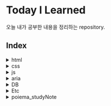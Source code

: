 # Today I Learned
오늘 내가 공부한 내용을 정리하는 repository.

## Index

<details>
  <summary>html</summary>
  <ul>
    <li><a href="https://github.com/LEE-WOO-SEONG/TIL/blob/master/html/html_block-element.md">html_block-element</a></li>
    <li><a href="https://github.com/LEE-WOO-SEONG/TIL/blob/master/html/html_globalattribute.md">html_globalattribute</a></li>
    <li><a href="https://github.com/LEE-WOO-SEONG/TIL/blob/master/html/html_inline-element.md">html_inline-element</a></li>
    <li><a href="https://github.com/LEE-WOO-SEONG/TIL/blob/master/html/html_media-tag.md">html_media-tag</a></li>
    <li><a href="https://github.com/LEE-WOO-SEONG/TIL/blob/master/html/html_table&form.md">html_table&form</a></li>
  </ul>
</details>
<details>
  <summary>css</summary>
    <ul>
      <li><a href="https://github.com/LEE-WOO-SEONG/TIL/blob/master/CSS/css_unit.md">css_unit</a></li>
      <li><a href="https://github.com/LEE-WOO-SEONG/TIL/blob/master/CSS/css_selector&Inheritance.md">css_selector&Inheritance</a></li>
      <li><a href="https://github.com/LEE-WOO-SEONG/TIL/blob/master/CSS/css_font&text.md">css_font&text</a></li>
      <li><a href="https://github.com/LEE-WOO-SEONG/TIL/blob/master/CSS/css_boxmodel.md">css_boxmodel</a></li>
      <li><a href="https://github.com/LEE-WOO-SEONG/TIL/blob/master/CSS/css_background.md">css_background</a></li>
      <li><a href="https://github.com/LEE-WOO-SEONG/TIL/blob/master/CSS/css_float&position.md">css_float&position</a></li>
      <li><a href="https://github.com/LEE-WOO-SEONG/TIL/blob/master/CSS/css_flexiblebox.md">css_flexiblebox</a></li>
      <li><a href="https://github.com/LEE-WOO-SEONG/TIL/blob/master/CSS/css_animation&multi-column.md">css_animation&multi-column</a></li>
      <li><a href="https://github.com/LEE-WOO-SEONG/TIL/blob/master/CSS/css_transition.md">css_transition</a></li>
      <li><a href="https://github.com/LEE-WOO-SEONG/TIL/blob/master/CSS/css_grid.md">css_grid</a></li>
      <li><a href="https://github.com/LEE-WOO-SEONG/TIL/blob/master/CSS/z-index.md">z-index</a></li>
      <li><a href="https://github.com/LEE-WOO-SEONG/TIL/blob/master/CSS/sass(scss).md">sass(scss)</a></li>
      <li><a href="https://github.com/LEE-WOO-SEONG/TIL/blob/master/CSS/display.none&visibility.hidden.md">display.none&visibility.hidden</a></li>
    </ul>
</details>
<details>
    <summary>js</summary>
    <ul>
        <li><a href="https://github.com/LEE-WOO-SEONG/TIL/blob/master/js/js_basic.md">js_basic</a></li>
        <li><a href="https://github.com/LEE-WOO-SEONG/TIL/blob/master/js/js_dictionary.md">js_dictionary</a></li>
        <li><a href="https://github.com/LEE-WOO-SEONG/TIL/blob/master/js/js_grammer.md">js_grammer</a></li>
        <li><a href="https://github.com/LEE-WOO-SEONG/TIL/blob/master/js/declaration_variable.md">declaration_variable</a></li>
        <li><a href="https://github.com/LEE-WOO-SEONG/TIL/blob/master/js/calculator.md">calculator</a></li>
        <li><a href="https://github.com/LEE-WOO-SEONG/TIL/blob/master/js/conditional_statement.md">conditional_statement</a></li>
        <li><a href="https://github.com/LEE-WOO-SEONG/TIL/blob/master/js/loop_statement.md">loop_statement</a></li>
        <li><a href="https://github.com/LEE-WOO-SEONG/TIL/blob/master/js/array.md">array</a></li>
        <li><a href="https://github.com/LEE-WOO-SEONG/TIL/blob/master/js/function.md">function</a></li>
        <li><a href="https://github.com/LEE-WOO-SEONG/TIL/blob/master/js/object.md">object</a></li>
        <li><a href="https://github.com/LEE-WOO-SEONG/TIL/blob/master/js/prototype&class.md">prototype&class</a></li>
        <li><a href="https://github.com/LEE-WOO-SEONG/TIL/blob/master/js/asynchronous.md">asynchronous</a></li>
        <li><a href="https://github.com/LEE-WOO-SEONG/TIL/blob/master/js/promise.md">promise</a></li>
        <li><a href="https://github.com/LEE-WOO-SEONG/TIL/blob/master/js/ajax.md">ajax</a></li>
    </ul>
</details>
<details>
  <summary>aria</summary>
  <ul>
    <li><a href="https://github.com/LEE-WOO-SEONG/TIL/blob/master/aria/aria-landmark.md">aria-landmark</a></li>
  </ul>
</details>
<details>
  <summary>DB</summary>
  <ul>
    <li><a href="https://github.com/LEE-WOO-SEONG/TIL/blob/master/DB/DB(database).md">db(database)</a></li>
    <li><a href="https://github.com/LEE-WOO-SEONG/TIL/blob/master/DB/backup.md">backup</a></li>
  </ul>
</details>
<details>
  <summary>Etc</summary>
  <ul>
    <li><a href="https://github.com/LEE-WOO-SEONG/TIL/blob/master/Etc/favicon.md">favicon</a></li>
    <li><a href="https://github.com/LEE-WOO-SEONG/TIL/blob/master/Etc/opengraph.md">opengraph</a></li>
    <li><a href="https://github.com/LEE-WOO-SEONG/TIL/blob/master/Etc/seo(searchengine_optimize).md">seo(searchengine_optimize)</a></li>
    <li><a href="https://github.com/LEE-WOO-SEONG/TIL/blob/master/Etc/webaccibility.md">webaccibility</a></li>
    <li><a href="https://github.com/LEE-WOO-SEONG/TIL/blob/master/Etc/ASCII&byte.md">ASCII&byte</a></li>
  </ul>
</details>
<details>
    <summary>poiema_studyNote</summary>
    <ul>
        <li><a href="https://github.com/LEE-WOO-SEONG/TIL/blob/master/Poiema_studyNote/Ch1~3_programming%26comprehension.md">Ch1~3_programming&comprehension</a></li>
        <li><a href="https://github.com/LEE-WOO-SEONG/TIL/blob/master/Poiema_studyNote/Ch4_Variable.md">Ch4_variable</a></li>
        <li><a href="https://github.com/LEE-WOO-SEONG/TIL/blob/master/Poiema_studyNote/Ch5_expression%26statement.md">Ch5_expression&statement</a></li>
        <li><a href="https://github.com/LEE-WOO-SEONG/TIL/blob/master/Poiema_studyNote/Ch6_Datatype.md">Ch6_Datatype</a></li>
        <li><a href="https://github.com/LEE-WOO-SEONG/TIL/blob/master/Poiema_studyNote/Ch7_operator.md#%EC%82%B0%EC%88%A0-%EC%97%B0%EC%82%B0%EC%9E%90">Ch7_operator</a></li>
    	<li><a href="https://github.com/LEE-WOO-SEONG/TIL/blob/master/Poiema_studyNote/Ch8_control-statement.md">Ch8_control-statement</a></li>
        <li><a href="https://github.com/LEE-WOO-SEONG/TIL/blob/master/Poiema_studyNote/Ch9_typecasting.md">Ch9_typecasting</a></li>
        <li><a href="https://github.com/LEE-WOO-SEONG/TIL/blob/master/Poiema_studyNote/Ch10_object.md">Ch10_object</a></li>
        <li><a href="https://github.com/LEE-WOO-SEONG/TIL/blob/master/Poiema_studyNote/Ch11_difference-of-primitive&objecttype.md">Ch11_difference-of-primitive&objecttype</a></li>
        <li><a href="https://github.com/LEE-WOO-SEONG/TIL/blob/master/Poiema_studyNote/Ch12_function.md">Ch12_function</a></li>
        <li><a href="https://github.com/LEE-WOO-SEONG/TIL/blob/master/Poiema_studyNote/Ch13_scope.md">Ch13_scope</a></li>
        <li><a href="https://github.com/LEE-WOO-SEONG/TIL/blob/master/Poiema_studyNote/Ch14_problem-of-globalvariable.md">Ch14_problem-of-globalvariable</a></li>
        <li><a href="https://github.com/LEE-WOO-SEONG/TIL/blob/master/Poiema_studyNote/Ch15_keyword-let,const.md">Ch15_keyword-let,const</a></li>
    <li><a href="https://github.com/LEE-WOO-SEONG/TIL/blob/master/Poiema_studyNote/Ch16_property-attribute.md">Ch16_property-attribute</a></li>
        <li><a href="https://github.com/LEE-WOO-SEONG/TIL/blob/master/Poiema_studyNote/Ch17_object-creatingfunction.md">Ch17_object-creatingfunction</a></li>
            <li><a href="https://github.com/LEE-WOO-SEONG/TIL/blob/master/Poiema_studyNote/Ch18_functionproperty.md">Ch18_functionproperty</a></li>
                <li><a href="https://github.com/LEE-WOO-SEONG/TIL/blob/master/Poiema_studyNote/Ch19_Prototype.md">Ch19_Prototype</a></li>
        <li><a href="https://github.com/LEE-WOO-SEONG/TIL/blob/master/Poiema_studyNote/Ch20_strict mode.md">Ch20_strict mode</a></li>
        <li><a href="https://github.com/LEE-WOO-SEONG/TIL/blob/master/Poiema_studyNote/Ch21_builtin-object.md">Ch21_builtin-object</a></li>
    <li><a href="https://github.com/LEE-WOO-SEONG/TIL/blob/master/Poiema_studyNote/Ch22_this.md">Ch22_this</a></li>
    <li><a href="https://github.com/LEE-WOO-SEONG/TIL/blob/master/Poiema_studyNote/Ch23_execution-context.md">Ch23_execution-context</a></li>
        <li><a href="https://github.com/LEE-WOO-SEONG/TIL/blob/master/Poiema_studyNote/Ch24_Closure.md">Ch24_Closure</a></li>
        <li><a href="https://github.com/LEE-WOO-SEONG/TIL/blob/master/Poiema_studyNote/Ch25_Class.md">Ch25_Class</a></li>
    </ul>
</details>








